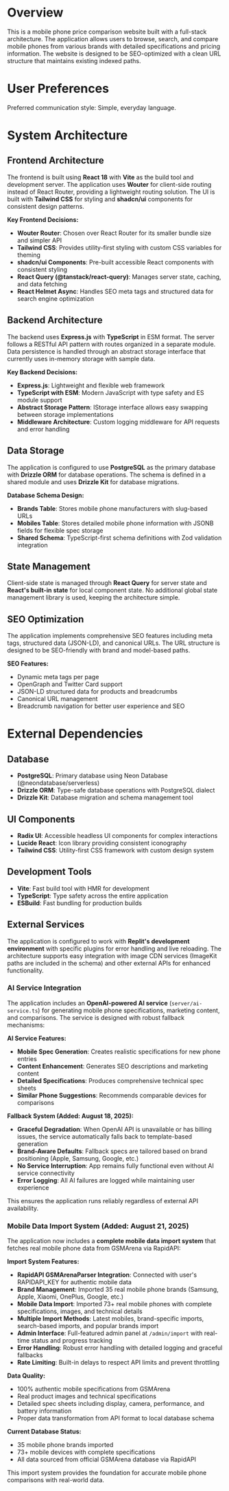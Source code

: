 # Overview

This is a mobile phone price comparison website built with a full-stack architecture. The application allows users to browse, search, and compare mobile phones from various brands with detailed specifications and pricing information. The website is designed to be SEO-optimized with a clean URL structure that maintains existing indexed paths.

# User Preferences

Preferred communication style: Simple, everyday language.

# System Architecture

## Frontend Architecture
The frontend is built using **React 18** with **Vite** as the build tool and development server. The application uses **Wouter** for client-side routing instead of React Router, providing a lightweight routing solution. The UI is built with **Tailwind CSS** for styling and **shadcn/ui** components for consistent design patterns.

**Key Frontend Decisions:**
- **Wouter Router**: Chosen over React Router for its smaller bundle size and simpler API
- **Tailwind CSS**: Provides utility-first styling with custom CSS variables for theming
- **shadcn/ui Components**: Pre-built accessible React components with consistent styling
- **React Query (@tanstack/react-query)**: Manages server state, caching, and data fetching
- **React Helmet Async**: Handles SEO meta tags and structured data for search engine optimization

## Backend Architecture
The backend uses **Express.js** with **TypeScript** in ESM format. The server follows a RESTful API pattern with routes organized in a separate module. Data persistence is handled through an abstract storage interface that currently uses in-memory storage with sample data.

**Key Backend Decisions:**
- **Express.js**: Lightweight and flexible web framework
- **TypeScript with ESM**: Modern JavaScript with type safety and ES module support
- **Abstract Storage Pattern**: IStorage interface allows easy swapping between storage implementations
- **Middleware Architecture**: Custom logging middleware for API requests and error handling

## Data Storage
The application is configured to use **PostgreSQL** as the primary database with **Drizzle ORM** for database operations. The schema is defined in a shared module and uses **Drizzle Kit** for database migrations.

**Database Schema Design:**
- **Brands Table**: Stores mobile phone manufacturers with slug-based URLs
- **Mobiles Table**: Stores detailed mobile phone information with JSONB fields for flexible spec storage
- **Shared Schema**: TypeScript-first schema definitions with Zod validation integration

## State Management
Client-side state is managed through **React Query** for server state and **React's built-in state** for local component state. No additional global state management library is used, keeping the architecture simple.

## SEO Optimization
The application implements comprehensive SEO features including meta tags, structured data (JSON-LD), and canonical URLs. The URL structure is designed to be SEO-friendly with brand and model-based paths.

**SEO Features:**
- Dynamic meta tags per page
- OpenGraph and Twitter Card support
- JSON-LD structured data for products and breadcrumbs
- Canonical URL management
- Breadcrumb navigation for better user experience and SEO

# External Dependencies

## Database
- **PostgreSQL**: Primary database using Neon Database (@neondatabase/serverless)
- **Drizzle ORM**: Type-safe database operations with PostgreSQL dialect
- **Drizzle Kit**: Database migration and schema management tool

## UI Components
- **Radix UI**: Accessible headless UI components for complex interactions
- **Lucide React**: Icon library providing consistent iconography
- **Tailwind CSS**: Utility-first CSS framework with custom design system

## Development Tools
- **Vite**: Fast build tool with HMR for development
- **TypeScript**: Type safety across the entire application
- **ESBuild**: Fast bundling for production builds

## External Services
The application is configured to work with **Replit's development environment** with specific plugins for error handling and live reloading. The architecture supports easy integration with image CDN services (ImageKit paths are included in the schema) and other external APIs for enhanced functionality.

### AI Service Integration
The application includes an **OpenAI-powered AI service** (`server/ai-service.ts`) for generating mobile phone specifications, marketing content, and comparisons. The service is designed with robust fallback mechanisms:

**AI Service Features:**
- **Mobile Spec Generation**: Creates realistic specifications for new phone entries
- **Content Enhancement**: Generates SEO descriptions and marketing content
- **Detailed Specifications**: Produces comprehensive technical spec sheets
- **Similar Phone Suggestions**: Recommends comparable devices for comparisons

**Fallback System (Added: August 18, 2025):**
- **Graceful Degradation**: When OpenAI API is unavailable or has billing issues, the service automatically falls back to template-based generation
- **Brand-Aware Defaults**: Fallback specs are tailored based on brand positioning (Apple, Samsung, Google, etc.)
- **No Service Interruption**: App remains fully functional even without AI service connectivity
- **Error Logging**: All AI failures are logged while maintaining user experience

This ensures the application runs reliably regardless of external API availability.

### Mobile Data Import System (Added: August 21, 2025)
The application now includes a **complete mobile data import system** that fetches real mobile phone data from GSMArena via RapidAPI:

**Import System Features:**
- **RapidAPI GSMArenaParser Integration**: Connected with user's RAPIDAPI_KEY for authentic mobile data
- **Brand Management**: Imported 35 real mobile phone brands (Samsung, Apple, Xiaomi, OnePlus, Google, etc.)
- **Mobile Data Import**: Imported 73+ real mobile phones with complete specifications, images, and technical details
- **Multiple Import Methods**: Latest mobiles, brand-specific imports, search-based imports, and popular brands import
- **Admin Interface**: Full-featured admin panel at `/admin/import` with real-time status and progress tracking
- **Error Handling**: Robust error handling with detailed logging and graceful fallbacks
- **Rate Limiting**: Built-in delays to respect API limits and prevent throttling

**Data Quality:**
- 100% authentic mobile specifications from GSMArena
- Real product images and technical specifications
- Detailed spec sheets including display, camera, performance, and battery information
- Proper data transformation from API format to local database schema

**Current Database Status:**
- 35 mobile phone brands imported
- 73+ mobile devices with complete specifications
- All data sourced from official GSMArena database via RapidAPI

This import system provides the foundation for accurate mobile phone comparisons with real-world data.